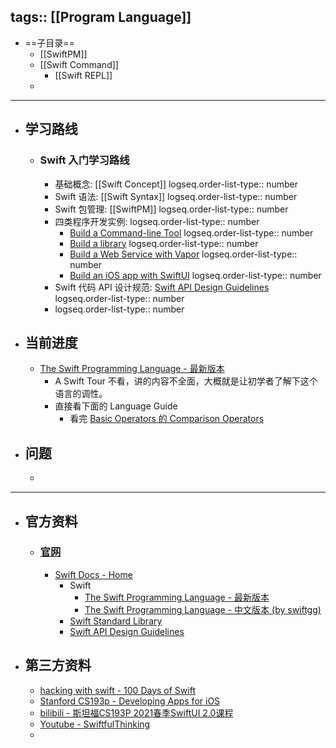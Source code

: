 tags:: [[Program Language]]
---

- ==子目录==
	- [[SwiftPM]]
	- [[Swift Command]]
		- [[Swift REPL]]
	-
- ---
- ## 学习路线
	- ### Swift 入门学习路线
		- 基础概念: [[Swift Concept]]
		  logseq.order-list-type:: number
		- Swift 语法: [[Swift Syntax]]
		  logseq.order-list-type:: number
		- Swift 包管理: [[SwiftPM]]
		  logseq.order-list-type:: number
		- 四类程序开发实例:
		  logseq.order-list-type:: number
			- [Build a Command-line Tool](https://www.swift.org/getting-started/cli-swiftpm/)
			  logseq.order-list-type:: number
			- [Build a library](https://www.swift.org/getting-started/library-swiftpm/)
			  logseq.order-list-type:: number
			- [Build a Web Service with Vapor](https://www.swift.org/getting-started/vapor-web-server/)
			  logseq.order-list-type:: number
			- [Build an iOS app with SwiftUI](https://www.swift.org/getting-started/swiftui/)
			  logseq.order-list-type:: number
		- Swift 代码 API 设计规范: [Swift API Design Guidelines](https://www.swift.org/documentation/api-design-guidelines/)
		  logseq.order-list-type:: number
		- logseq.order-list-type:: number
- ## 当前进度
	- [The Swift Programming Language - 最新版本](https://docs.swift.org/swift-book/documentation/the-swift-programming-language/)
		- A Swift Tour 不看，讲的内容不全面，大概就是让初学者了解下这个语言的调性。
		- 直接看下面的 Language Guide
			- 看完 [Basic Operators 的 Comparison Operators](https://docs.swift.org/swift-book/documentation/the-swift-programming-language/basicoperators#Comparison-Operators)
- ## 问题
	-
- ---
- ## 官方资料
	- ### [官网](https://www.swift.org/)
		- [Swift Docs - Home](https://www.swift.org/documentation/)
			- Swift
				- [The Swift Programming Language - 最新版本](https://docs.swift.org/swift-book/documentation/the-swift-programming-language/)
				- [The Swift Programming Language - 中文版本 (by swiftgg)](https://gitbook.swiftgg.team/swift/)
			- [Swift Standard Library](https://developer.apple.com/documentation/swift/swift-standard-library)
			- [Swift API Design Guidelines](https://www.swift.org/documentation/api-design-guidelines/)
- ## 第三方资料
	- [hacking with swift - 100 Days of Swift](https://www.hackingwithswift.com/100)
	- [Stanford CS193p - Developing Apps for iOS](https://cs193p.sites.stanford.edu/2023)
	- [bilibili - 斯坦福CS193P 2021春季SwiftUI 2.0课程](https://www.bilibili.com/video/BV1q64y1d7x5/?vd_source=2b44b4aaa2e3bce2ee0eff9ff550c6bb)
	- [Youtube - SwiftfulThinking](https://www.youtube.com/@SwiftfulThinking/playlists)
	-